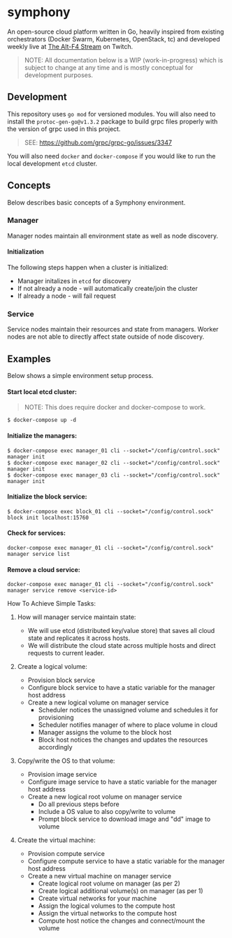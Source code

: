 # symphony

An open-source cloud platform written in Go, heavily inspired from existing orchestrators (Docker Swarm, Kubernetes, OpenStack, tc) and developed weekly live at [The Alt-F4 Stream](https://www.google.com "The Alt-F4 Stream") on Twitch.

> NOTE: All documentation below is a WIP (work-in-progress) which is subject to change at any time and is mostly conceptual for development purposes.

## Development

This repository uses `go mod` for versioned modules. You will also need to install the `protoc-gen-go@v1.3.2` package to build grpc files properly with the version of grpc used in this project.

> SEE: https://github.com/grpc/grpc-go/issues/3347

You will also need `docker` and `docker-compose` if you would like to run the local development `etcd` cluster.

## Concepts

Below describes basic concepts of a Symphony environment.

### Manager

Manager nodes maintain all environment state as well as node discovery.

#### Initialization

The following steps happen when a cluster is initialized:

- Manager initalizes in `etcd` for discovery
- If not already a node - will automatically create/join the cluster
- If already a node - will fail request

### Service

Service nodes maintain their resources and state from managers. Worker nodes are not able to directly affect state outside of node discovery.

## Examples

Below shows a simple environment setup process.

#### Start local etcd cluster:

> NOTE: This does require docker and docker-compose to work.

```
$ docker-compose up -d
```

#### Initialize the managers:

```
$ docker-compose exec manager_01 cli --socket="/config/control.sock" manager init
$ docker-compose exec manager_02 cli --socket="/config/control.sock" manager init
$ docker-compose exec manager_03 cli --socket="/config/control.sock" manager init
```

#### Initialize the block service:

```
$ docker-compose exec block_01 cli --socket="/config/control.sock" block init localhost:15760
```

#### Check for services:

```
docker-compose exec manager_01 cli --socket="/config/control.sock" manager service list
```

#### Remove a cloud service:

```
docker-compose exec manager_01 cli --socket="/config/control.sock" manager service remove <service-id>
```

How To Achieve Simple Tasks:

1. How will manager service maintain state:

   - We will use etcd (distributed key/value store) that saves all cloud state and replicates it across hosts.
   - We will distribute the cloud state across multiple hosts and direct requests to current leader.

1. Create a logical volume:

   - Provision block service
   - Configure block service to have a static variable for the manager host address
   - Create a new logical volume on manager service
     - Scheduler notices the unassigned volume and schedules it for provisioning
     - Scheduler notifies manager of where to place volume in cloud
     - Manager assigns the volume to the block host
     - Block host notices the changes and updates the resources accordingly

1. Copy/write the OS to that volume:

   - Provision image service
   - Configure image service to have a static variable for the manager host address
   - Create a new logical root volume on manager service
     - Do all previous steps before
     - Include a OS value to also copy/write to volume
     - Prompt block service to download image and "dd" image to volume

1. Create the virtual machine:

   - Provision compute service
   - Configure compute service to have a static variable for the manager host address
   - Create a new virtual machine on manager service
     - Create logical root volume on manager (as per 2)
     - Create logical additional volume(s) on manager (as per 1)
     * Create virtual networks for your machine
     - Assign the logical volumes to the compute host
     - Assign the virtual networks to the compute host
     - Compute host notice the changes and connect/mount the volume
